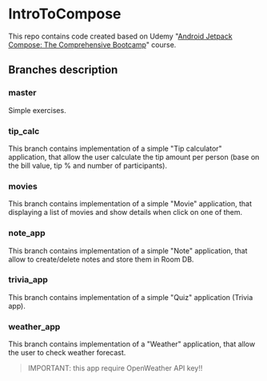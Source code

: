 # IntroToCompose

This repo contains code created based on Udemy "[Android Jetpack Compose: The Comprehensive Bootcamp](https://cognizant.udemy.com/course/kotling-android-jetpack-compose-)" course.

## Branches description

### master
Simple exercises.

### tip_calc
This branch contains implementation of a simple "Tip calculator" application, that allow the user calculate the tip amount per person (base on the bill value, tip % and number of participants).

### movies
This branch contains implementation of a simple "Movie" application, that displaying a list of movies and show details when click on one of them.

### note_app
This branch contains implementation of a simple "Note" application, that allow to create/delete notes and store them in Room DB.

### trivia_app
This branch contains implementation of a simple "Quiz" application (Trivia app).

### weather_app
This branch contains implementation of a "Weather" application, that allow the user to check weather forecast.
> IMPORTANT: this app require OpenWeather API key!!


 


